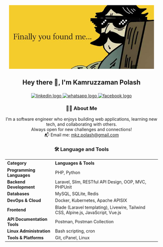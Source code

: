 ###
<div align="center">
  <img height="210" src="https://github.com/Pola5h/Pola5h/blob/main/assets/hi.jpg" title="Hello Bro!!!"/>
</div>
<h2 align="center">Hey there 👋, I'm Kamruzzaman Polash</h2>

<!-- ###
<div align="center">
<img src="https://readme-typing-svg.herokuapp.com?font=Arial&size=24&duration=3000&color=808080&center=true&vCenter=true&width=800&height=60&lines=A+TALL+Stack+Developer%20!!!;A+Noob+Coder%20!!!;A+Fast+Learner%20!!!;A+Software+Engineer%20!!!" alt="Typing SVG" />
</div> -->


###

<div align="center">
  <a href="https://www.linkedin.com/in/Pola5h/" target="_blank">
    <img src="https://img.shields.io/static/v1?message=LinkedIn&logo=linkedin&label=&color=0077B5&logoColor=white&labelColor=&style=for-the-badge" height="25" alt="linkedin logo"  />
  </a>
  <a href="https://wa.me/8801791296967" target="_blank">
    <img src="https://img.shields.io/static/v1?message=Whatsapp&logo=whatsapp&label=&color=25D366&logoColor=white&labelColor=&style=for-the-badge" height="25" alt="whatsapp logo"  />
  </a>
  <a href="https://www.facebook.com/Pola5h/" target="_blank">
  <img src="https://img.shields.io/static/v1?message=Facebook&logo=facebook&label=&color=1877F2&logoColor=white&labelColor=&style=for-the-badge" height="25" alt="facebook logo"  />
  </a>

</div>

###
<h3 align="center">👩‍💻  About Me</h3>
<div align="center">

I’m a software engineer who enjoys building web applications, learning new tech, and collaborating with others.  
Always open for new challenges and connections!  
📬 Email me: <a href="mailto:mkz.polash@gmail.com">mkz.polash@gmail.com</a>

</div>

###

<h3 align="center">🛠 Language and Tools</h3>
<div align="center">
  <table>
    <tr>
      <th align="left">Category</th>
      <th align="left">Languages &amp; Tools</th>
    </tr>
    <tr>
      <td><strong>Programming Languages</strong></td>
      <td>PHP, Python</td>
    </tr>
    <tr>
      <td><strong>Backend Development</strong></td>
      <td>Laravel, Slim, RESTful API Design, OOP, MVC, PHPUnit</td>
    </tr>
    <tr>
      <td><strong>Databases</strong></td>
      <td>MySQL, SQLite, Redis</td>
    </tr>
    <tr>
      <td><strong>DevOps &amp; Cloud</strong></td>
      <td>Docker, Kubernetes, Apache APISIX</td>
    </tr>
    <tr>
      <td><strong>Frontend</strong></td>
      <td>Blade (Laravel templating), Livewire, Tailwind CSS, Alpine.js, JavaScript, Vue.js</td>
    </tr>
    <tr>
      <td><strong>API Documentation Tools</strong></td>
      <td>Postman, Postman Collection</td>
    </tr>
    <tr>
      <td><strong>Linux Administration</strong></td>
      <td>Bash scripting, cron</td>
    </tr>
    <tr>
      <td><strong>Tools &amp; Platforms</strong></td>
      <td> Git, cPanel, Linux</td>
    </tr>
  </table>
</div>
<!--<details> 
    <summary> <h3 align="left">🔥 My Github Stats </h3> </summary>
<div align="center">
  <img src="https://github-readme-stats.vercel.app/api?username=Pola5h&hide_title=false&hide_rank=false&show_icons=true&include_all_commits=true&count_private=true&disable_animations=false&theme=dracula&locale=en&hide_border=false&order=1" height="150" alt="stats graph"  />
  <img src="https://streak-stats.demolab.com?user=Pola5h&locale=en&mode=daily&theme=dracula&hide_border=false&border_radius=5&order=3" height="150" alt="streak graph"  />
</div>
</details> -->
<!-- <h3 align="left">🐱 Github Stat </h3>
<div align="center">

  <picture>
    <source media="(prefers-color-scheme: dark)" srcset="https://streak-stats.demolab.com?user=Pola5h&locale=en&mode=daily&theme=dracula&hide_border=false&border_radius=5&order=3">

    <img src="https://github-readme-streak-stats.herokuapp.com/?user=pola5h&theme=swift&hide_border=false" height="150" alt="streak graph">
  </picture>
</div> -->

